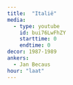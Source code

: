 ```yaml
---
title:  "Italië"
media:
  - type: youtube
    id: bui76LwFhZY
    starttime: 0
    endtime: 0
decor: 1987-1989
ankers:
  - Jan Becaus
hour: "laat"
---
```

